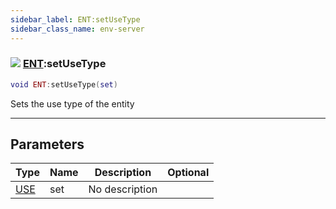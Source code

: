 ```yaml
---
sidebar_label: ENT:setUseType
sidebar_class_name: env-server
---
```


### ![](/img/wiki/server.png) [ENT](../ent/README.md):setUseType

```lua
void ENT:setUseType(set)
```

Sets the use type of the entity<br/>

-----------------
## Parameters

| Type   | Name | Description | Optional |
| ------ | ---- | ----------- | -------: |
| [USE](../use/README.md) | set | No description |   |
